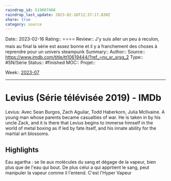 ```yaml
---
raindrop_id: 519007460
raindrop_last_update: 2023-02-16T12:37:17.830Z
share: true
category: source
---
```


Date:: 2023-02-16
Rating:: ⭐⭐⭐⭐
Review:: J'y suis aller un peu à reculon, mais au final la série est assez bonne et il y a franchement des choses à reprendre pour un univers steampunk
Summary:: 
Author::
Source:: https://www.imdb.com/title/tt10619444/?ref_=nv_sr_srsg_2
Type:: #SN/Série 
Status:: #finished 
MOC::
Projet:: 

Week:: [2023-07](../week/2023-07.md)

***
# Levius (Série télévisée 2019) - IMDb

Levius: Avec Sean Burgos, Zach Aguilar, Todd Haberkorn, Julia McIlvaine. A young man whose parents became casualties of war. He is taken in by his uncle Zack, and it is there that Levius begins to immerse himself in the world of metal boxing as if led by fate itself, and his innate ability for the martial art blossoms.

## Highlights

Eau agartha : se lie aux molécules du sang et dégage de la vapeur, bien plus que de l'eau qui bout. De plus celui a qui apprtient le sang, peut manipuler la vapeur comme il l'entend. C'est l'Hyper Vapeur